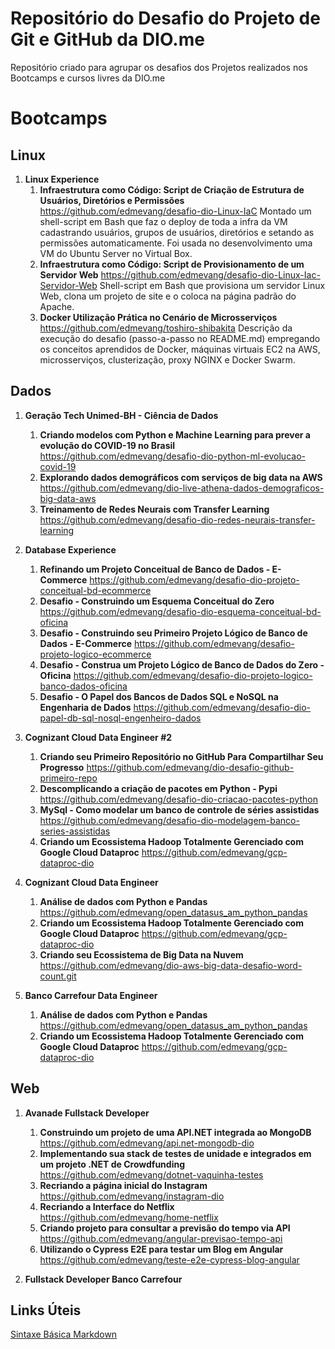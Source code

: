 # Repositório do Desafio do Projeto de Git e GitHub da DIO.me

Repositório criado para agrupar os desafios dos Projetos realizados nos Bootcamps e cursos livres da DIO.me

# Bootcamps

## Linux

1. **Linux Experience**
   1. **Infraestrutura como Código: Script de Criação de Estrutura de Usuários, Diretórios e Permissões** <https://github.com/edmevang/desafio-dio-Linux-IaC>
      Montado um shell-script em Bash que faz o deploy de toda a infra da VM cadastrando usuários, grupos de usuários, diretórios e setando as permissões automaticamente. Foi usada no desenvolvimento uma VM do Ubuntu Server no Virtual Box.
   2. **Infraestrutura como Código: Script de Provisionamento de um Servidor Web** <https://github.com/edmevang/desafio-dio-Linux-Iac-Servidor-Web>
      Shell-script em Bash que provisiona um servidor Linux Web, clona um projeto de site e o coloca na página padrão do Apache.
   3. **Docker Utilização Prática no Cenário de Microsserviços** <https://github.com/edmevang/toshiro-shibakita>
      Descrição da execução do desafio (passo-a-passo no README.md) empregando os conceitos aprendidos de Docker, máquinas virtuais EC2 na AWS, microsserviços, clusterização, proxy NGINX e Docker Swarm.

## Dados

1. **Geração Tech Unimed-BH - Ciência de Dados**
   1. **Criando modelos com Python e Machine Learning para prever a evolução do COVID-19 no Brasil** <https://github.com/edmevang/desafio-dio-python-ml-evolucao-covid-19>
   2. **Explorando dados demográficos com serviços de big data na AWS** <https://github.com/edmevang/dio-live-athena-dados-demograficos-big-data-aws>
   3. **Treinamento de Redes Neurais com Transfer Learning** <https://github.com/edmevang/desafio-dio-redes-neurais-transfer-learning>
2. **Database Experience**
   1. **Refinando um Projeto Conceitual de Banco de Dados - E-Commerce** <https://github.com/edmevang/desafio-dio-projeto-conceitual-bd-ecommerce>
   2. **Desafio - Construindo um Esquema Conceitual do Zero** <https://github.com/edmevang/desafio-dio-esquema-conceitual-bd-oficina>
   3. **Desafio - Construindo seu Primeiro Projeto Lógico de Banco de Dados - E-Commerce** <https://github.com/edmevang/desafio-projeto-logico-ecommerce>
   4. **Desafio - Construa um Projeto Lógico de Banco de Dados do Zero - Oficina** <https://github.com/edmevang/desafio-dio-projeto-logico-banco-dados-oficina>
   5. **Desafio - O Papel dos Bancos de Dados SQL e NoSQL na Engenharia de Dados** <https://github.com/edmevang/desafio-dio-papel-db-sql-nosql-engenheiro-dados>
3. **Cognizant Cloud Data Engineer #2**

   1. **Criando seu Primeiro Repositório no GitHub Para Compartilhar Seu Progresso** <https://github.com/edmevang/dio-desafio-github-primeiro-repo>
   2. **Descomplicando a criação de pacotes em Python - Pypi** <https://github.com/edmevang/desafio-dio-criacao-pacotes-python>
   3. **MySql - Como modelar um banco de controle de séries assistidas** <https://github.com/edmevang/desafio-dio-modelagem-banco-series-assistidas>
   4. **Criando um Ecossistema Hadoop Totalmente Gerenciado com Google Cloud Dataproc** <https://github.com/edmevang/gcp-dataproc-dio>

4. **Cognizant Cloud Data Engineer**

   1. **Análise de dados com Python e Pandas** <https://github.com/edmevang/open_datasus_am_python_pandas>
   2. **Criando um Ecossistema Hadoop Totalmente Gerenciado com Google Cloud Dataproc** <https://github.com/edmevang/gcp-dataproc-dio>
   3. **Criando seu Ecossistema de Big Data na Nuvem** <https://github.com/edmevang/dio-aws-big-data-desafio-word-count.git>

5. **Banco Carrefour Data Engineer**
   1. **Análise de dados com Python e Pandas** <https://github.com/edmevang/open_datasus_am_python_pandas>
   2. **Criando um Ecossistema Hadoop Totalmente Gerenciado com Google Cloud Dataproc** <https://github.com/edmevang/gcp-dataproc-dio>

## Web

1. **Avanade Fullstack Developer**

   1. **Construindo um projeto de uma API.NET integrada ao MongoDB** <https://github.com/edmevang/api.net-mongodb-dio>
   2. **Implementando sua stack de testes de unidade e integrados em um projeto .NET de Crowdfunding** <https://github.com/edmevang/dotnet-vaquinha-testes>
   3. **Recriando a página inicial do Instagram** <https://github.com/edmevang/instagram-dio>
   4. **Recriando a Interface do Netflix** <https://github.com/edmevang/home-netflix>
   5. **Criando projeto para consultar a previsão do tempo via API** <https://github.com/edmevang/angular-previsao-tempo-api>
   6. **Utilizando o Cypress E2E para testar um Blog em Angular** <https://github.com/edmevang/teste-e2e-cypress-blog-angular>

2. **Fullstack Developer Banco Carrefour**

## Links Úteis

[Sintaxe Básica Markdown](https://www.markdownguide.org/basic-syntax/)
